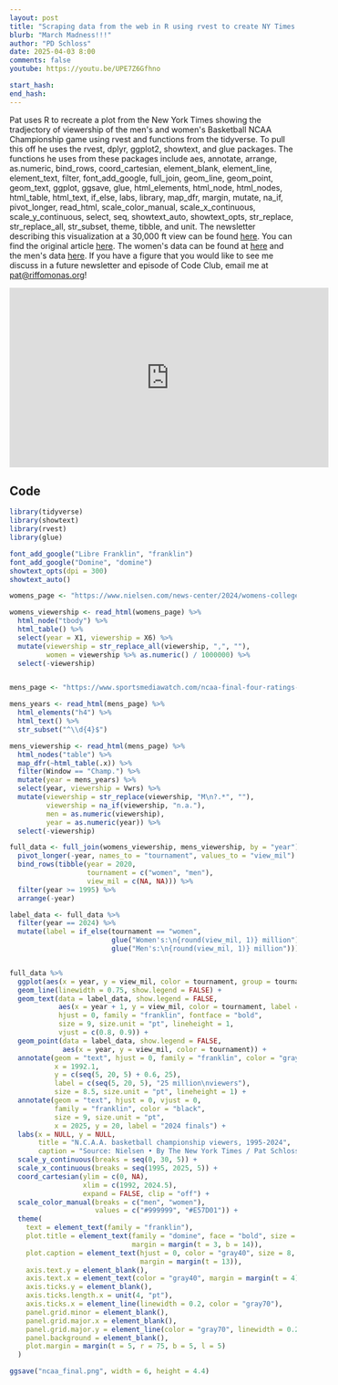 ```yaml
---
layout: post
title: "Scraping data from the web in R using rvest to create NY Times plot of March Madness Championship Game viewership (CC354)"
blurb: "March Madness!!!"
author: "PD Schloss"
date: 2025-04-03 8:00
comments: false
youtube: https://youtu.be/UPE7Z6Gfhno

start_hash: 
end_hash: 
---
```


Pat uses R to recreate a plot from the New York Times showing the tradjectory of viewership of the men's and women's Basketball NCAA Championship game using rvest and functions from the tidyverse. To pull this off he uses the rvest, dplyr, ggplot2, showtext, and glue packages. The functions he uses from these packages include aes, annotate, arrange, as.numeric, bind_rows, coord_cartesian, element_blank, element_line, element_text, filter, font_add_google, full_join, geom_line, geom_point, geom_text, ggplot, ggsave, glue, html_elements, html_node, html_nodes, html_table, html_text, if_else, labs, library, map_dfr, margin, mutate, na_if, pivot_longer, read_html, scale_color_manual, scale_x_continuous, scale_y_continuous, select, seq, showtext_auto, showtext_opts, str_replace, str_replace_all, str_subset, theme, tibble, and unit. The newsletter describing this visualization at a 30,000 ft view can be found [here](https://shop.riffomonas.org/posts/visualizing-men-s-and-women-s-march-madness-with-ggplot2-and-rvest). You can find the original article [here](https://www.nytimes.com/2025/03/16/briefing/womens-basketball.html). The women's data can be found at [here](https://www.nielsen.com/news-center/2024/womens-college-basketball-championship-draws-record-breaking-18-9-million-viewers/) and the men's data [here](https://www.sportsmediawatch.com/ncaa-final-four-ratings-history-most-watched-games-cbs-tbs-nbc/). If you have a figure that you would like to see me discuss in a future newsletter and episode of Code Club, email me at pat@riffomonas.org!

<iframe style="margin: 0 auto;display:block;" width="560" height="315" src="https://www.youtube.com/embed/{{ page.youtube }}" frameborder="0" allow="accelerometer; autoplay; encrypted-media; gyroscope; picture-in-picture" allowfullscreen></iframe>


## Code

```R
library(tidyverse)
library(showtext)
library(rvest)
library(glue)

font_add_google("Libre Franklin", "franklin")
font_add_google("Domine", "domine")
showtext_opts(dpi = 300)
showtext_auto()

womens_page <- "https://www.nielsen.com/news-center/2024/womens-college-basketball-championship-draws-record-breaking-18-9-million-viewers/"

womens_viewership <- read_html(womens_page) %>%
  html_node("tbody") %>%
  html_table() %>%
  select(year = X1, viewership = X6) %>%
  mutate(viewership = str_replace_all(viewership, ",", ""),
         women = viewership %>% as.numeric() / 1000000) %>%
  select(-viewership)


mens_page <- "https://www.sportsmediawatch.com/ncaa-final-four-ratings-history-most-watched-games-cbs-tbs-nbc/"

mens_years <- read_html(mens_page) %>%
  html_elements("h4") %>%
  html_text() %>%
  str_subset("^\\d{4}$")

mens_viewership <- read_html(mens_page) %>%
  html_nodes("table") %>%
  map_dfr(~html_table(.x)) %>%
  filter(Window == "Champ.") %>%
  mutate(year = mens_years) %>%
  select(year, viewership = Vwrs) %>%
  mutate(viewership = str_replace(viewership, "M\n?.*", ""),
         viewership = na_if(viewership, "n.a."),
         men = as.numeric(viewership),
         year = as.numeric(year)) %>%
  select(-viewership)

full_data <- full_join(womens_viewership, mens_viewership, by = "year") %>%
  pivot_longer(-year, names_to = "tournament", values_to = "view_mil") %>%
  bind_rows(tibble(year = 2020,
                   tournament = c("women", "men"),
                   view_mil = c(NA, NA))) %>%
  filter(year >= 1995) %>%
  arrange(-year)

label_data <- full_data %>%
  filter(year == 2024) %>%
  mutate(label = if_else(tournament == "women",
                         glue("Women's:\n{round(view_mil, 1)} million"),
                         glue("Men's:\n{round(view_mil, 1)} million")))


full_data %>%
  ggplot(aes(x = year, y = view_mil, color = tournament, group = tournament)) +
  geom_line(linewidth = 0.75, show.legend = FALSE) +
  geom_text(data = label_data, show.legend = FALSE,
            aes(x = year + 1, y = view_mil, color = tournament, label = label),
            hjust = 0, family = "franklin", fontface = "bold",
            size = 9, size.unit = "pt", lineheight = 1,
            vjust = c(0.8, 0.9)) +
  geom_point(data = label_data, show.legend = FALSE,
             aes(x = year, y = view_mil, color = tournament)) +
  annotate(geom = "text", hjust = 0, family = "franklin", color = "gray40",
           x = 1992.1,
           y = c(seq(5, 20, 5) + 0.6, 25),
           label = c(seq(5, 20, 5), "25 million\nviewers"),
           size = 8.5, size.unit = "pt", lineheight = 1) +
  annotate(geom = "text", hjust = 0, vjust = 0,
           family = "franklin", color = "black",
           size = 9, size.unit = "pt", 
           x = 2025, y = 20, label = "2024 finals") +
  labs(x = NULL, y = NULL,
       title = "N.C.A.A. basketball championship viewers, 1995-2024",
       caption = "Source: Nielsen • By The New York Times / Pat Schloss") +
  scale_y_continuous(breaks = seq(0, 30, 5)) +
  scale_x_continuous(breaks = seq(1995, 2025, 5)) +
  coord_cartesian(ylim = c(0, NA),
                  xlim = c(1992, 2024.5),
                  expand = FALSE, clip = "off") +
  scale_color_manual(breaks = c("men", "women"),
                     values = c("#999999", "#E57D01")) +
  theme(
    text = element_text(family = "franklin"),
    plot.title = element_text(family = "domine", face = "bold", size = 12.5,
                              margin = margin(t = 3, b = 14)),
    plot.caption = element_text(hjust = 0, color = "gray40", size = 8,
                                margin = margin(t = 13)),
    axis.text.y = element_blank(),
    axis.text.x = element_text(color = "gray40", margin = margin(t = 4)),
    axis.ticks.y = element_blank(),
    axis.ticks.length.x = unit(4, "pt"),
    axis.ticks.x = element_line(linewidth = 0.2, color = "gray70"),
    panel.grid.minor = element_blank(),
    panel.grid.major.x = element_blank(),
    panel.grid.major.y = element_line(color = "gray70", linewidth = 0.2),
    panel.background = element_blank(),
    plot.margin = margin(t = 5, r = 75, b = 5, l = 5)
  )

ggsave("ncaa_final.png", width = 6, height = 4.4)
```
